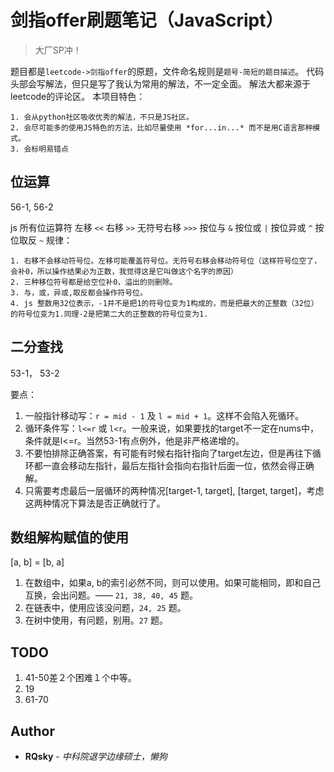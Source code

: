 # 剑指offer刷题笔记（JavaScript）

> 大厂SP冲！

题目都是`leetcode->剑指offer`的原题，文件命名规则是`题号-简短的题目描述`。
代码头部会写解法，但只是写了我认为常用的解法，不一定全面。
解法大都来源于leetcode的评论区。
本项目特色：
```
1. 会从python社区吸收优秀的解法，不只是JS社区。
2. 会尽可能多的使用JS特色的方法，比如尽量使用 *for...in...* 而不是用C语言那种模式。
3. 会标明易错点
```
## 位运算

56-1, 56-2

js 所有位运算符
左移        `<<`
右移        `>>`
无符号右移  `>>>`
按位与       `&`
按位或       `|`
按位异或     `^`
按位取反     `~`
规律：
```
1. 右移不会移动符号位。左移可能覆盖符号位。无符号右移会移动符号位（这样符号位空了，会补0，所以操作结果必为正数，我觉得这是它叫做这个名字的原因）
2. 三种移位符号都是给空位补0，溢出的则删除。
3. 与，或，异或,取反都会操作符号位。
4. js 整数用32位表示，-1并不是把1的符号位变为1构成的，而是把最大的正整数（32位）的符号位变为1.同理-2是把第二大的正整数的符号位变为1.
```

## 二分查找
53-1， 53-2

要点：
1. 一般指针移动写：`r = mid - 1` 及 `l = mid + 1`。这样不会陷入死循环。
2. 循环条件写：`l<=r` 或 `l<r`。一般来说，如果要找的target不一定在nums中，条件就是l<=r。当然53-1有点例外，他是非严格递增的。
3. 不要怕排除正确答案，有可能有时候右指针指向了target左边，但是再往下循环都一直会移动左指针，最后左指针会指向右指针后面一位，依然会得正确解。
4. 只需要考虑最后一层循环的两种情况[target-1, target], [target, target]，考虑这两种情况下算法是否正确就行了。

## 数组解构赋值的使用
[a, b] = [b, a]
1. 在数组中，如果a, b的索引必然不同，则可以使用。如果可能相同，即和自己互换，会出问题。—— `21, 38, 40, 45` 题。
2. 在链表中，使用应该没问题，`24, 25` 题。
3. 在树中使用，有问题，别用。`27` 题。

## TODO
1. 41-50差２个困难１个中等。
2. 19
3. 61-70
<!-- ## Getting Started 使用指南

项目使用条件、如何安装部署、怎样运行使用以及使用演示

## Contributing 贡献指南 -->

## Author

* **RQsky** - *中科院退学边缘硕士，懒狗*